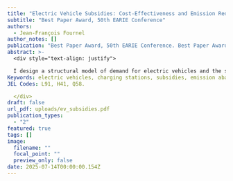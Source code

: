 ```yaml
---
title: "Electric Vehicle Subsidies: Cost-Effectiveness and Emission Reductions"
subtitle: "Best Paper Award, 50th EARIE Conference"
authors:
  - Jean-François Fournel
author_notes: []
publication: "Best Paper Award, 50th EARIE Conference. Best Paper Award, 2nd AFET Conference. R&R AEJ Microeconomics"
abstract: >-
  <div style="text-align: justify">

  I design a structural model of demand for electric vehicles and the supply of a public charging infrastructure by forward-looking local planners. Using Canadian data, I study the cost-effectiveness of electric vehicle incentives in this context. Subsidizing electric vehicle purchases doubled adoption in Quebec but had only a small impact on network provision. I conduct a rigorous cost-benefit analysis to study the environmental performance of Quebec’s rebate program. I find that the marginal abatement cost of emissions is substantially higher than the social cost of carbon, suggesting that policymakers in Quebec overinvested on electric vehicle incentives.
Keywords: electric vehicles, charging stations, subsidies, emission abatement, cost- benefit analysis, indirect network effects.
JEL Codes: L91, H41, Q58.

  </div>
draft: false
url_pdf: uploads/ev_subsidies.pdf
publication_types:
  - "2"
featured: true
tags: []
image:
  filename: ""
  focal_point: ""
  preview_only: false
date: 2025-07-14T00:00:00.154Z
---
```

